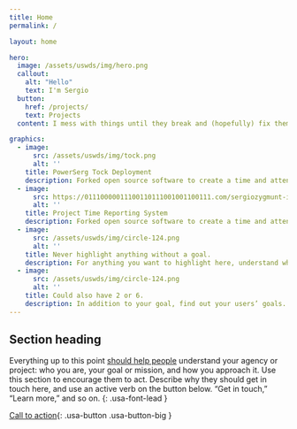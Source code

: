 ```yaml
---
title: Home
permalink: /

layout: home

hero:
  image: /assets/uswds/img/hero.png
  callout:
    alt: "Hello"
    text: I'm Sergio
  button:
    href: /projects/
    text: Projects
  content: I mess with things until they break and (hopefully) fix them <br> Projects, skills, & experience - it's all here - here's some highlights

graphics:
  - image:
      src: /assets/uswds/img/tock.png
      alt: ''
    title: PowerSerg Tock Deployment
    description: Forked open source software to create a time and attendance system.
  - image:
      src: https://01110000011100110111001001100111.com/sergiozygmunt-ip-assets/siteimages/tock-tt.png
      alt: ''
    title: Project Time Reporting System
    description: Forked open source software to create a time and attendance system.
  - image:
      src: /assets/uswds/img/circle-124.png
      alt: ''
    title: Never highlight anything without a goal.
    description: For anything you want to highlight here, understand what your users know now, and what activity or impression you want from them after they see it.
  - image:
      src: /assets/uswds/img/circle-124.png
      alt: ''
    title: Could also have 2 or 6.
    description: In addition to your goal, find out your users’ goals. [What do they want to know](https://18f.gsa.gov/) or do that supports your mission? Use these headings to show those.
---
```

## Section heading

Everything up to this point [should help people](javascript:void(0);) understand your agency or project: who you are, your goal or mission, and how you approach it. Use this section to encourage them to act. Describe why they should get in touch here, and use an active verb on the button below. “Get in touch,” “Learn more,” and so on.
{: .usa-font-lead }

[Call to action](#){: .usa-button .usa-button-big }